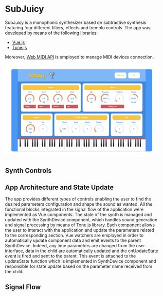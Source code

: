 # SubJuicy

SubJuicy is a monophonic synthesizer based on subtractive synthesis featuring four different filters, effects and tremolo controls. The app was developed by means of the following libraries:
- [Vue.js](https://vuejs.org/)
- [Tone.js](https://tonejs.github.io/)

Moreover, [Web MIDI API](https://developer.mozilla.org/en-US/docs/Web/API/Web_MIDI_API) is employed to manage MIDI devices connection.

![SubJuicy synthesizer interface](/assets/SubJuicySynth.png)

## Synth Controls

## App Architecture and State Update
The app provides different types of controls enabling the user to find the desired parameters configuration and shape the sound as wanted. All the functional blocks integrated in the signal flow of the application were implemented as Vue components. The state of the synth is managed and updated with the SynthDevice component, which handles sound generation and signal processing by means of Tone.js library. Each component allows the user to interact with the application and update the parameters related to the corresponding section. Vue watchers are employed in order to automatically update component data and emit events to the parent SynthDevice. Indeed, any time parameters are changed from the user interface, data in the child are automatically updated and the onUpdateState event is fired and sent to the parent. This event is attached to the updateState function which is implemented in SynthDevice component and responsible for state update based on the parameter name received from the child.

## Signal Flow
